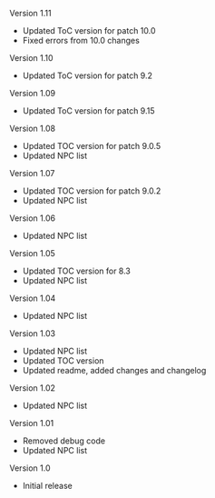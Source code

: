 Version 1.11

- Updated ToC version for patch 10.0
- Fixed errors from 10.0 changes

Version 1.10

- Updated ToC version for patch 9.2

Version 1.09

- Updated ToC version for patch 9.15

Version 1.08

- Updated TOC version for patch 9.0.5
- Updated NPC list

Version 1.07

- Updated TOC version for patch 9.0.2
- Updated NPC list

Version 1.06

- Updated NPC list

Version 1.05

- Updated TOC version for 8.3
- Updated NPC list

Version 1.04

- Updated NPC list

Version 1.03

- Updated NPC list
- Updated TOC version
- Updated readme, added changes and changelog

Version 1.02

- Updated NPC list

Version 1.01

- Removed debug code
- Updated NPC list

Version 1.0

- Initial release

